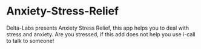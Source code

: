 # Anxiety-Stress-Relief
Delta-Labs presents Anxiety Stress Relief, this app helps you to deal with stress and anxiety. Are you stressed, if this add does not help you use i-call to talk to someone!
